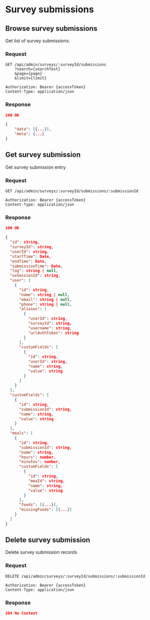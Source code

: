 # Survey submissions

## Browse survey submissions

Get list of survey submissions.

### Request

```http
GET /api/admin/surveys/:surveyId/submissions
    ?search={searchText}
    &page={page}
    &limit={limit}

Authorization: Bearer {accessToken}
Content-Type: application/json
```

### Response

```json
200 OK

{
    "data": [{...}],
    "meta": {...}
}
```

## Get survey submission

Get survey submission entry

### Request

```http
GET /api/admin/surveys/:surveyId/submissions/:submissionId

Authorization: Bearer {accessToken}
Content-Type: application/json
```

### Response

```json
200 OK

{
  "id": string,
  "surveyId": string,
  "userId": string,
  "startTime": Date,
  "endTime": Date,
  "submissionTime": Date,
  "log": string | null,
  "uxSessionId": string,
  "user": [
    {
      "id": string,
      "name": string | null,
      "email": string | null,
      "phone": string | null,
      "aliases": [
        {
          "userId": string,
          "surveyId": string,
          "username": string,
          "urlAuthToken": string
        }
      ],
      "customFields": [
        {
          "id": string,
          "userId": string,
          "name": string,
          "value": string
        }
      ]
    }
  ],
  "customFields": [
    {
      "id": string,
      "submissionId": string,
      "name": string,
      "value": string
    }
  ],
  "meals": [
    {
      "id": string,
      "submissionId": string,
      "name": string,
      "hours": number,
      "minutes": number,
      "customFields": [
        {
          "id": string,
          "meaId": string,
          "name": string,
          "value": string
        }
      ],
      "foods": [{...}],
      "missingFoods": [{...}]
    }
  ]
}
```

## Delete survey submission

Delete survey submission records

### Request

```http
DELETE /api/admin/surveys/:surveyId/submissions/:submissionId

Authorization: Bearer {accessToken}
Content-Type: application/json
```

### Response

```json
204 No Content
```
